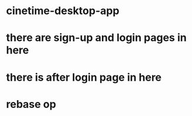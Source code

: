 # cinetime-desktop-app

# there are sign-up and login pages in here

# there is after login page in here

# rebase op

